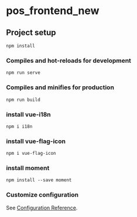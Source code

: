 # pos_frontend_new

## Project setup
```
npm install
```

### Compiles and hot-reloads for development
```
npm run serve
```

### Compiles and minifies for production
```
npm run build
```

### install vue-i18n
```
npm i i18n
```
### install vue-flag-icon
```
npm i vue-flag-icon
```

### install moment
```
npm install --save moment
```

### Customize configuration
See [Configuration Reference](https://cli.vuejs.org/config/).
